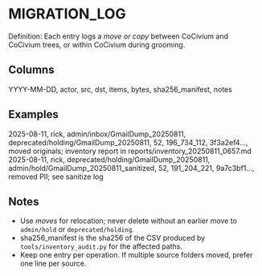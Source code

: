 # MIGRATION_LOG
Definition: Each entry logs a *move or copy* between CoCivium and CoCivium trees, or within CoCivium during grooming.

## Columns
YYYY-MM-DD, actor, src, dst, items, bytes, sha256_manifest, notes

## Examples
2025-08-11, rick, admin/inbox/GmailDump_20250811, deprecated/holding/GmailDump_20250811, 52, 196_734_112, 3f3a2ef4..., moved originals; inventory report in reports/inventory_20250811_0657.md
2025-08-11, rick, deprecated/holding/GmailDump_20250811, admin/hold/GmailDump_20250811_sanitized, 52, 191_204_221, 9a7c3bf1..., removed PII; see sanitize log

## Notes
- Use *moves* for relocation; never delete without an earlier move to `admin/hold` or `deprecated/holding`.
- sha256_manifest is the sha256 of the CSV produced by `tools/inventory_audit.py` for the affected paths.
- Keep one entry per operation.  If multiple source folders moved, prefer one line per source.



